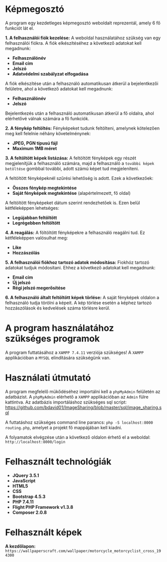 # Képmegosztó

A program egy kezdetleges képmegosztó weboldalt reprezentál, amely 6 fő funkciót lát el.

**1. A felhasználói fiók kezelése:**
A weboldal használatához szükség van egy felhasználói fiókra.
A fiók elkészítéséhez a következő adatokat kell megadnunk:

-   **Felhasználónév**
-   **Email cím**
-   **Jelszó**
-   **Adatvédelmi szabályzat elfogadása**

A fiók elkészítése után a felhasználó automatikusan átkerül a bejelentkezői felületre, ahol a következő adatokat kell megadnunk:

-   **Felhasználónév**
-   **Jelszó**

Bejelentkezés után a felhasználó automatikusan átkerül a fő oldalra, ahol elérhetővé válnak számára a fő funkciók.

**2. A fénykép feltöltés:**
Fényképeket tudunk feltölteni, amelynek kötelezően meg kell felelnie néhány követelménynek:

-   **JPEG, PGN típusú fájl**
-   **Maximum 1MB méret**

**3. A feltöltött képek listázása:**
A feltöltött fényképek egy részét megjelenítjük a felhasználó számára, majd a felhasználó a `további képek betöltése` gombbal további, adott számú képet tud megjeleníteni.

A feltöltött fényképeknél szűrési lehetőség is adott.
Ezek a következőek:

-   **Összes fénykép megtekintése**
-   **Saját fényképek megtekintése** (alapértelmezett, fő oldal)

A feltöltött fényképeket dátum szerint rendezhetőek is.
Ezen belül kétféleképpen lehetséges:

-   **Legújabban feltöltött**
-   **Legrégebben feltöltött**

**4. A reagálás:**
A föltöltött fényképekre a felhasználó reagálni tud.
Ez kétféleképpen valósulhat meg:

-   **Like**
-   **Hozzászólás**

**5. A felhasználói fiókhoz tartozó adatok módosítása:**
Fiokhóz tartozó adatokat tudjuk módosítani.
Ehhez a következő adatokat kell megadnunk:

-   **Email cím**
-   **Új jelszó**
-   **Régi jelszó megerősítése**

**6. A felhasználó általt feltöltött képek törlése:**
A saját fényképek oldalon a felhasználó tudja törölni a képeit.
A kép törlése esetén a képhez tartozó hozzászólások és kedvelések száma törlésre kerül.

# A program használatához szükséges programok

A program futtatásához a `XAMPP 7.4.11` verziója szükséges!
A `XAMPP` applikációban a `MYSQL` elindítására szükségünk van.

# Használati útmutató

A program megfelelő mükődéséhez importálni kell a `phpMyAdmin` felületén az adatbázist.
A `phpMyAdmin` elérhető a `XAMPP` applikációban az `Admin` fülre kattintva.
Az adatbázis importáláshoz szükséges sql script:
https://github.com/bdavid01/ImageSharing/blob/master/sql/image_sharing.sql

A futtatáshoz szükséges command line parancs:
`php -S localhost:8000 routing.php`, amelyet a projekt fő mappájában kell kiadni.

A folyamatok elvégzése után a következő oldalon érhető el a weboldal:
`http://localhost:8000/login`

# Felhasznált technológiák

-   **JQuery 3.5.1**
-   **JavaScript**
-   **HTML5**
-   **CSS**
-   **Bootstrap 4.5.3**
-   **PHP 7.4.11**
-   **Flight PHP Framework v1.3.8**
-   **Composer 2.0.8**

# Felhasznált képek

**A kezdőlapon:**
`https://wallpaperscraft.com/wallpaper/motorcycle_motorcyclist_cross_194300`
